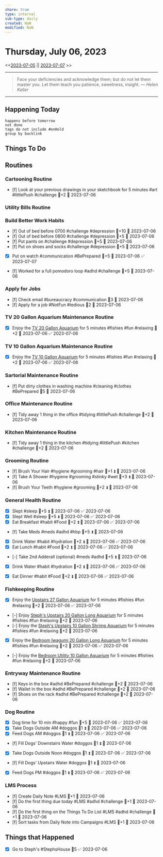 ```yaml
---
share: true
type: interval
sub-type: daily
created: NaN 
modified: NaN
---
```

# Thursday, July 06, 2023
<<[2023-07-05](./2023-07-05.md) || [2023-07-07](./2023-07-07.md) >>

---

> Face your deficiencies and acknowledge them; but do not let them master you. Let them teach you patience, sweetness, insight.
> — <cite>Helen Keller</cite>

---
## Happening Today
```tasks
happens before tomorrow
not done
tags do not include #onHold
group by backlink
```

## Things To Do




























































## Routines
### Cartooning Routine
- [f] Look at your previous drawings in your sketchbook for 5 minutes #art #littlePush #challenge 🥄+2 📅 2023-07-06


### Utility Bills Routine


### Build Better Work Habits
- [f] Out of bed before 0700 #challenge #depression 🥄+10 📅 2023-07-06
- [f] Out of bed before 0800 #challenge #depression 🥄+5 📅 2023-07-06
- [f] Put pants on #challenge #depression 🥄+5 📅 2023-07-06
- [f] Put on shoes and socks #challenge #depression 🥄+5 📅 2023-07-06
- [x] Put on watch #communication #BePrepared 🥄+5 📅 2023-07-06 ✅ 2023-07-07
- [f] Worked for a full pomodoro loop #adhd #challenge 🥄+5 📅 2023-07-06


### Apply for Jobs
- [f] Check email #bureaucracy #communication 🥄3 📅 2023-07-06 
- [f] Apply for a job #NotFun #tedious   🥄2 📅 2023-07-06


### TV 20 Gallon Aquarium Maintenance Routine
- [x] Enjoy the [TV 20 Gallon Aquarium](TV%2020%20Gallon%20Aquarium.md) for 5 minutes #fishies #fun #relaxing 🥄+2 📅 2023-07-06 ✅ 2023-07-06


### TV 10 Gallon Aquarium Maintenance Routine
- [x] Enjoy the [TV 10 Gallon Aquarium](./TV%2010%20Gallon%20Aquarium.md) for 5 minutes #fishies #fun #relaxing 🥄+2 📅 2023-07-06 ✅ 2023-07-06


### Sartorial Maintenance Routine
- [f] Put dirty clothes in washing machine #cleaning #clothes #BePrepared  🥄5 📅 2023-07-06


### Office Maintenance Routine
- [f] Tidy away 1 thing in the office #tidying #littlePush #challenge 🥄+2 📅 2023-07-06


### Kitchen Maintenance Routine
- [f] Tidy away 1 thing in the kitchen #tidying #littlePush #kitchen #challenge 🥄+2 📅 2023-07-06


### Grooming Routine
- [f] Brush Your Hair #hygiene #grooming #hair 🥄+1 ⏫ 📅 2023-07-06
- [f] Take A Shower #hygiene #grooming #stinky #wet 🥄+3 ⏫ 📅 2023-07-06
- [f] Brush Your Teeth #hygiene #grooming 🥄+2 ⏫ 📅 2023-07-06


### General Health Routine
- [x] Slept #sleep 🥄+5 ⏫ 📅 2023-07-06 ✅ 2023-07-06
- [x] Slept Well #sleep 🥄+5 ⏫ 📅 2023-07-06 ✅ 2023-07-06
- [x] Eat Breakfast #habit #Food  🥄+2 ⏫ 📅 2023-07-06 ✅ 2023-07-06
- [f] Take Meds  #meds #adhd #hbp 🥄+5 ⏫ 📅 2023-07-06
- [x] Drink Water #habit #hydration 🥄+2 ⏫ 📅 2023-07-06 ✅ 2023-07-06
- [x] Eat Lunch #habit #Food  🥄+2 ⏫ 📅 2023-07-06 ✅ 2023-07-06
- [-] Take 2nd Adderall (optional) #meds #adhd  🥄+5 ⏫ 📅 2023-07-06
- [x] Drink Water #habit #hydration   🥄+2 ⏫ 📅 2023-07-06 ✅ 2023-07-06
- [x] Eat Dinner #habit #Food  🥄+2 ⏫ 📅 2023-07-06 ✅ 2023-07-06


### Fishkeeping Routine
- [x] Enjoy the [Upstairs 27 Gallon Aquarium](Upstairs%2027%20Gallon%20Aquarium.md) for 5 minutes #fishies #fun #relaxing 🥄+2 📅 2023-07-06 ✅ 2023-07-06
- [-] Enjoy [Steph's Upstairs 20 Gallon Long Aquarium](Steph's%20Upstairs%2020%20Gallon%20Long%20Aquarium.md) for 5 minutes #fishies #fun #relaxing 🥄+2 📅 2023-07-06
- [-] Enjoy the [Steph's Upstairs 10 Gallon Shrimp Aquarium](Steph's%20Upstairs%2010%20Gallon%20Shrimp%20Aquarium.md) for 5 minutes #fishies #fun #relaxing 🥄+2 📅 2023-07-06
- [x] Enjoy the [Bedroom Iwagumi 20 Gallon Long Aquarium](Bedroom%20Iwagumi%2020%20Gallon%20Long%20Aquarium.md) for 5 minutes #fishies #fun #relaxing 🥄+2 📅 2023-07-06 ✅ 2023-07-06
- [-] Enjoy the [Bedroom Utility 10 Gallon Aquarium](Bedroom%20Utility%2010%20Gallon%20Aquarium.md) for 5 minutes #fishies #fun #relaxing 🥄+2 📅 2023-07-06


### Entryway Maintenance Routine
- [f] Keys in the box #adhd #BePrepared #challenge 🥄+2 📅 2023-07-06
- [f] Wallet in the box #adhd #BePrepared #challenge 🥄+2 📅 2023-07-06
- [f] Shoes on the rack #adhd #BePrepared #challenge 🥄+2 📅 2023-07-06


### Dog Routine
- [x] Dog time for 10 min #happy #fun 🥄+5 📅 2023-07-06 ✅ 2023-07-06
- [x] Take Dogs Outside AM #doggos  🥄1 ⏫ 📅 2023-07-06 ✅ 2023-07-06
- [x] Feed Dogs AM #doggos  🥄1 ⏫ 📅 2023-07-06 ✅ 2023-07-06
- [f] Fill Dogs' Downstairs Water #doggos  🥄1 ⏫ 📅 2023-07-06
- [x] Take Dogs Outside Noon #doggos 🥄1 ⏫ 📅 2023-07-06 ✅ 2023-07-06
- [f] Fill Dogs' Upstairs Water #doggos  🥄1 ⏫ 📅 2023-07-06
- [x] Feed Dogs PM #doggos  🥄1 ⏫ 📅 2023-07-06 ✅ 2023-07-06


### LMS Process
- [f] Create Daily Note #LMS 🥄+1 📅 2023-07-06
- [f] Do the first thing due today #LMS #adhd #challenge 🥄+1 📅 2023-07-06
- [f] Do the first thing on the Things To Do List #LMS #adhd #challenge 🥄+1 📅 2023-07-06
- [f] Sort tasks from Daily Note into Campaigns #LMS 🥄+1 📅 2023-07-06




## Things that Happened
- [x] Go to Steph's #StephsHouse 🥄5 ✅ 2023-07-06